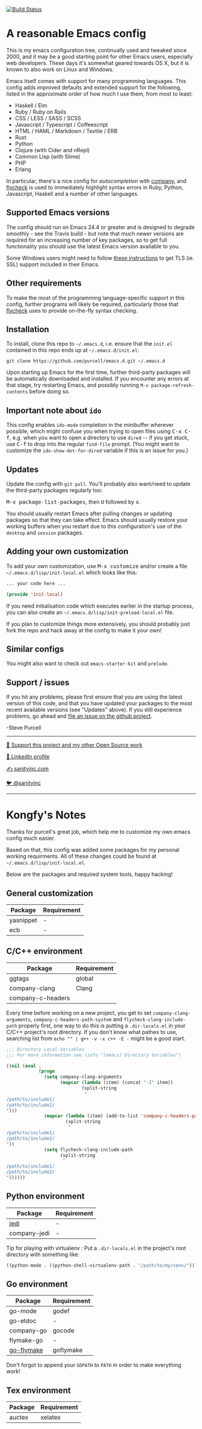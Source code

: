 [![Build Status](https://travis-ci.org/purcell/emacs.d.png?branch=master)](https://travis-ci.org/purcell/emacs.d)

# A reasonable Emacs config

This is my emacs configuration tree, continually used and tweaked
since 2000, and it may be a good starting point for other Emacs
users, especially web developers. These days it's
somewhat geared towards OS X, but it is known to also work on Linux
and Windows.

Emacs itself comes with support for many programming languages. This
config adds improved defaults and extended support for the following, listed
in the approximate order of how much I use them, from most to least:

* Haskell / Elm
* Ruby / Ruby on Rails
* CSS / LESS / SASS / SCSS
* Javascript / Typescript / Coffeescript
* HTML / HAML / Markdown / Textile / ERB
* Rust
* Python
* Clojure (with Cider and nRepl)
* Common Lisp (with Slime)
* PHP
* Erlang

In particular, there's a nice config for *autocompletion* with
[company](https://company-mode.github.io/), and
[flycheck](http://www.flycheck.org) is used to immediately highlight
syntax errors in Ruby, Python, Javascript, Haskell and a number of
other languages.

## Supported Emacs versions

The config should run on Emacs 24.4 or greater and is designed to
degrade smoothly - see the Travis build - but note that much newer
versions are required for an increasing number of key packages, so to
get full functionality you should use the latest Emacs version
available to you.

Some Windows users might need to follow
[these instructions](http://xn--9dbdkw.se/diary/how_to_enable_GnuTLS_for_Emacs_24_on_Windows/index.en.html)
to get TLS (ie. SSL) support included in their Emacs.

## Other requirements

To make the most of the programming language-specific support in this
config, further programs will likely be required, particularly those
that [flycheck](https://github.com/flycheck/flycheck) uses to provide
on-the-fly syntax checking.

## Installation

To install, clone this repo to `~/.emacs.d`, i.e. ensure that the
`init.el` contained in this repo ends up at `~/.emacs.d/init.el`:

```
git clone https://github.com/purcell/emacs.d.git ~/.emacs.d
```

Upon starting up Emacs for the first time, further third-party
packages will be automatically downloaded and installed. If you
encounter any errors at that stage, try restarting Emacs, and possibly
running `M-x package-refresh-contents` before doing so.



## Important note about `ido`

This config enables `ido-mode` completion in the minibuffer wherever
possible, which might confuse you when trying to open files using
<kbd>C-x C-f</kbd>, e.g. when you want to open a directory to use
`dired` -- if you get stuck, use <kbd>C-f</kbd> to drop into the
regular `find-file` prompt. (You might want to customize the
`ido-show-dot-for-dired` variable if this is an issue for you.)

## Updates

Update the config with `git pull`. You'll probably also want/need to update
the third-party packages regularly too:

<kbd>M-x package-list-packages</kbd>, then <kbd>U</kbd> followed by <kbd>x</kbd>.

You should usually restart Emacs after pulling changes or updating
packages so that they can take effect. Emacs should usually restore
your working buffers when you restart due to this configuration's use
of the `desktop` and `session` packages.

## Adding your own customization

To add your own customization, use <kbd>M-x customize</kbd> and/or
create a file `~/.emacs.d/lisp/init-local.el` which looks like this:

```el
... your code here ...

(provide 'init-local)
```

If you need initialisation code which executes earlier in the startup process,
you can also create an `~/.emacs.d/lisp/init-preload-local.el` file.

If you plan to customize things more extensively, you should probably
just fork the repo and hack away at the config to make it your own!

## Similar configs

You might also want to check out `emacs-starter-kit` and `prelude`.

## Support / issues

If you hit any problems, please first ensure that you are using the latest version
of this code, and that you have updated your packages to the most recent available
versions (see "Updates" above). If you still experience problems, go ahead and
[file an issue on the github project](https://github.com/purcell/emacs.d).

-Steve Purcell

<hr>

[💝 Support this project and my other Open Source work](https://www.patreon.com/sanityinc)

[💼 LinkedIn profile](https://uk.linkedin.com/in/stevepurcell)

[✍ sanityinc.com](http://www.sanityinc.com/)

[🐦 @sanityinc](https://twitter.com/sanityinc)

***
# Kongfy's Notes

Thanks for purcell's great job, which help me to customize my own emacs config much easier.

Based on that, this config was added some packages for my personal working requirments. All of these changes could be found at `~/.emacs.d/lisp/init-local.el`.

Below are the packages and required system tools, happy hacking!

## General customization
| Package       | Requirement   |
| ------------- | ------------- |
| yasnippet     | - |
| ecb           | - |

## C/C++ environment
| Package       | Requirement   |
| ------------- | ------------- |
| ggtags        | global |
| company-clang | Clang |
| company-c-headers | |

Every time before working on a new project, you get to set `company-clang-arguments`, `company-c-headers-path-system` and `flycheck-clang-include-path` properly first, one way to do this is putting a `.dir-locals.el` in your C/C++ project's root directory. If you don't know what pathes to use, searching list from `echo "" | g++ -v -x c++ -E -` might be a good start.

```el
;;; Directory Local Variables
;;; For more information see (info "(emacs) Directory Variables")

((nil (eval .
            (progn
              (setq company-clang-arguments
                    (mapcar (lambda (item) (concat "-I" item))
                            (split-string
                             "
/path/to/include1/
/path/to/include2/
")))
              (mapcar (lambda (item) (add-to-list 'company-c-headers-path-system item))
                      (split-string
                       "
/path/to/include1/
/path/to/include2/
"))
              (setq flycheck-clang-include-path
                    (split-string
                     "
/path/to/include1/
/path/to/include2/
"))))))
```

## Python environment
| Package       | Requirement   |
| ------------- | ------------- |
| [jedi](https://github.com/tkf/emacs-jedi) | - |
| company-jedi | - |

Tip for playing with virtualenv : Put a `.dir-locals.el` in the project's root directory with something like:

```el
((python-mode . ((python-shell-virtualenv-path . "/path/to/my/venv/"))))
```

## Go environment
| Package       | Requirement   |
| ------------- | ------------- |
| go-mode | godef |
| go-eldoc | - |
| company-go | gocode |
| flymake-go | - |
| [go-flymake](https://github.com/dougm/goflymake) | goflymake |

Don't forgot to append your `GOPATH` to `PATH` in order to make everything work!

## Tex environment
| Package       | Requirement   |
| ------------- | ------------- |
| auctex | xelatex |
